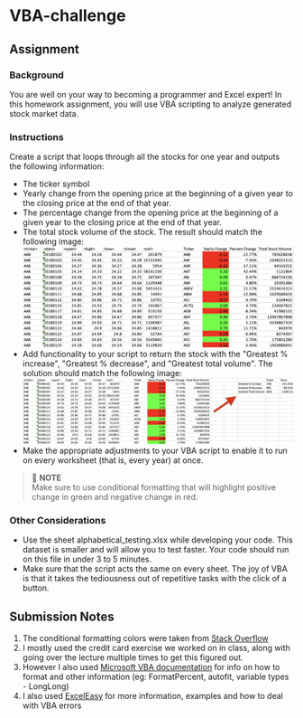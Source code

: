 # VBA-challenge
## Assignment
### Background
You are well on your way to becoming a programmer and Excel expert! In this homework assignment, you will use VBA scripting to analyze generated stock market data.

### Instructions
Create a script that loops through all the stocks for one year and outputs the following information:
* The ticker symbol 
* Yearly change from the opening price at the beginning of a given year to the closing price at the end of that year. 
* The percentage change from the opening price at the beginning of a given year to the closing price at the end of that year. 
* The total stock volume of the stock. The result should match the following image:
![Moderate solution](README%20Images/01%20-%20moderate_solution.jpg)
* Add functionality to your script to return the stock with the "Greatest % increase", "Greatest % decrease", and "Greatest total volume". The solution should match the following image:
![Hard solution](README%20Images/02%20-%20hard_solution.jpg)
* Make the appropriate adjustments to your VBA script to enable it to run on every worksheet (that is, every year) at once.

> 📘 **NOTE** <br/>
> Make sure to use conditional formatting that will highlight positive change in green and negative change in red.

### Other Considerations
* Use the sheet alphabetical_testing.xlsx while developing your code. This dataset is smaller and will allow you to test faster. Your code should run on this file in under 3 to 5 minutes. 
* Make sure that the script acts the same on every sheet. The joy of VBA is that it takes the tediousness out of repetitive tasks with the click of a button.

## Submission Notes
1. The conditional formatting colors were taken from [Stack Overflow](https://stackoverflow.com/questions/27611260/what-are-the-rgb-codes-for-the-conditional-formatting-styles-in-excel)
2. I mostly used the credit card exercise we worked on in class, along with going over the lecture multiple times to get this figured out.
3. However I also used [Microsoft VBA documentation](https://learn.microsoft.com/en-us/office/vba/api/overview/) for info on how to format and other information (eg: FormatPercent, autofit, variable types - LongLong)
4. I also used [ExcelEasy](https://www.excel-easy.com/vba.html) for more information, examples and how to deal with VBA errors